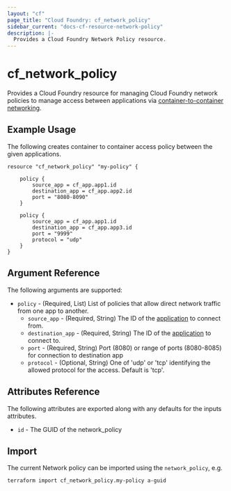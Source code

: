 ```yaml
---
layout: "cf"
page_title: "Cloud Foundry: cf_network_policy"
sidebar_current: "docs-cf-resource-network-policy"
description: |-
  Provides a Cloud Foundry Network Policy resource.
---
```


# cf\_network\_policy

Provides a Cloud Foundry resource for managing Cloud Foundry network policies to manage
access between applications via [container-to-container networking](https://docs.cloudfoundry.org/devguide/deploy-apps/cf-networking.html).

## Example Usage

The following creates container to container access policy between the given applications.

```hcl
resource "cf_network_policy" "my-policy" {

    policy {
        source_app = cf_app.app1.id
        destination_app = cf_app.app2.id
        port = "8080-8090"
    }

    policy {
        source_app = cf_app.app1.id
        destination_app = cf_app.app3.id
        port = "9999"
        protocol = "udp"
    }
}
```

## Argument Reference

The following arguments are supported:

* `policy` - (Required, List) List of policies that allow direct network traffic from one app to another.
  * `source_app` - (Required, String) The ID of the [application](/docs/providers/cf/r/app.html) to connect from.
  * `destination_app` - (Required, String) The ID of the [application](/docs/providers/cf/r/app.html) to connect to.
  * `port` - (Required, String) Port (8080) or range of ports (8080-8085) for connection to destination app
  * `protocol` - (Optional, String) One of 'udp' or 'tcp' identifying the allowed protocol for the access. Default is 'tcp'.

## Attributes Reference

The following attributes are exported along with any defaults for the inputs attributes.

* `id` - The GUID of the network_policy

## Import

The current Network policy can be imported using the `network_policy`, e.g.

```bash
terraform import cf_network_policy.my-policy a-guid
```

